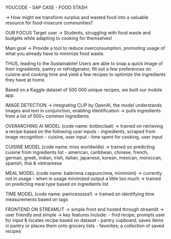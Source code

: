 YOUCODE - SAP CASE - FOOD STASH

-> How might we transform surplus and wasted food into a valuable resource for food-insecure communities?

OUR FOCUS
Target user -> Students, struggling with food waste and budgets while adapting to cooking for themselves!

Main goal -> Provide a tool to reduce overconsumption, promoting usage of what you already have to minimize food waste.

THUS, leading to the Sustainabite! Users are able to snap a quick image of their ingredients, pantry or refridgerator, fill out a few preferences on cuisine and cooking time and yield a few recipes to optimize the ingredients they have at home. 

Based on a Kaggle dataset of 500 000 unique recipes, we built our mobile app. 

IMAGE DETECTION
-> integrating CLIP by OpenAI, the model understands images and text in conjunction, enabling identification
-> pulls ingredients from a list of 500+ common ingredients

OVERARCHING AI MODEL (code name: botboclaat)
-> trained on retrieving a recipe based on the following user inputs
    - ingredients, scraped from image recognition
    - cuisine, user input
    - time spent for cooking, user input

CUISINE MODEL (code name: miss worldwide)
-> trained on predicting cuisine from ingredients list
    - american, caribbean, chinese, french, german, greek, indian, irish, italian, japanese, korean, mexican, moroccan, spanish, thai
    & vietnamese

MEAL MODEL (code name: balerinna cappuncinna, mimimimi)
-> currently not in usage
    - when in usage minimized output a little too much
-> trained on predicting meal type based on ingredients list

TIME MODEL (code name: pwincesssss!)
-> trained on identifying time measurements based on tags

FRONTEND ON STREAMLIT
-> simple front end hosted through streamlit
-> user friendly and simple
-> key features include:
    - find recipe; prompts user for input & locates recipe based on dataset
    - pantry cupboard; saves items in pantry or places them onto grocery lists
    - favorites; a collection of saved recipes